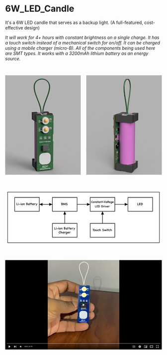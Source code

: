 # 6W_LED_Candle
It's a 6W LED candle that serves as a backup light. (A full-featured, cost-effective design)

*It will work for 4+ hours with constant brightness on a single charge. It has a touch switch instead of a mechanical switch for on/off. It can be charged using a mobile charger (micro-B). All of the components being used here are SMT types. It works with a 3200mAh lithium battery as an energy source.*

&nbsp;

![image_1](https://github.com/micro9997/6W_LED_Candle/blob/master/images/image_1.png)

&nbsp;

![image_2](https://github.com/micro9997/6W_LED_Candle/blob/master/images/image_2.jpg)

&nbsp;

[![youtube video](https://github.com/micro9997/6W_LED_Candle/blob/master/images/image_3.png)](https://youtu.be/2VdI3PGfRXI)

&nbsp;
